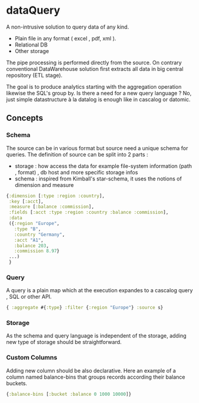 # dataQuery

A non-intrusive solution to query data of any kind.

  - Plain file in any format ( excel , pdf, xml ).
  - Relational DB
  - Other storage

The pipe processing is performed directly from the source.
On contrary conventional DataWarehouse solution first extracts all data in big central repository (ETL stage).

The goal is to produce analytics starting with the aggregation operation likewise the SQL's group by.
Is there a need for a new query language ?
No, just simple datastructure à la datalog is enough like in cascalog or datomic.

## Concepts

### Schema

The source can be in various format but source need a unique schema for queries.
The definition of source can be split into 2 parts :
  - storage : how access the data for example file-system information (path , format) , db host and more specific storage infos
  - schema : inspired from Kimball's star-schema, it uses the notions of dimension and measure

```clojure
{:dimension [:type :region :country],
 :key [:acct],
 :measure [:balance :commission],
 :fields [:acct :type :region :country :balance :commission],
 :data
 ({:region "Europe",
   :type "B",
   :country "Germany",
   :acct "A1",
   :balance 203,
   :commission 8.97}
 ...)
 }
```

### Query

A query is a plain map which at the execution expandes to a cascalog query , SQL or other API.

```clojure
{ :aggregate #{:type} :filter {:region "Europe"} :source s}
```

### Storage

As the schema and query language is independent of the storage,
adding new type of storage should be straightforward.

### Custom Columns
Adding new column should be also declarative.
Here an example of a column named balance-bins that groups records according their balance buckets.

```clojure
{:balance-bins [:bucket :balance 0 1000 10000]}
```

